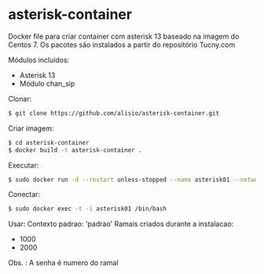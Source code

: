# asterisk-container
Docker file para criar container com asterisk 13 baseado na imagem do Centos 7. Os pacotes são instalados a partir do repositório Tucny.com

Módulos incluídos:
* Asterisk 13
* Módulo chan_sip

Clonar:

```sh
$ git clone https://github.com/alisio/asterisk-container.git
```

Criar imagem:

```sh
$ cd asterisk-container
$ docker build -t asterisk-container .
```

Executar:

```sh
$ sudo docker run -d --restart unless-stopped --name asterisk01 --network host asterisk-container
```

Conectar:

```sh
$ sudo docker exec -t -i asterisk01 /bin/bash
```

Usar:
Contexto padrao: 'padrao'
Ramais criados durante a instalacao:
* 1000
* 2000

Obs. : A senha é numero do ramal

